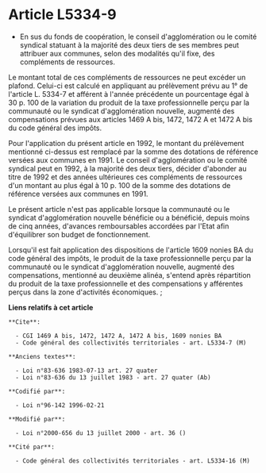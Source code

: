 # Article L5334-9

- En sus du fonds de coopération, le conseil d'agglomération ou le comité syndical statuant à la majorité des deux tiers de
ses membres peut attribuer aux communes, selon des modalités qu'il fixe, des compléments de ressources.

Le montant total de ces compléments de ressources ne peut excéder un plafond. Celui-ci est calculé en appliquant au
prélèvement prévu au 1° de l'article L. 5334-7 et afférent à l'année précédente un pourcentage égal à 30 p. 100 de la
variation du produit de la taxe professionnelle perçu par la communauté ou le syndicat d'agglomération nouvelle, augmenté des
compensations prévues aux articles 1469 A bis, 1472, 1472 A et 1472 A bis du code général des impôts.

Pour l'application du présent article en 1992, le montant du prélèvement mentionné ci-dessus est remplacé par la somme des
dotations de référence versées aux communes en 1991. Le conseil d'agglomération ou le comité syndical peut en 1992, à la
majorité des deux tiers, décider d'abonder au titre de 1992 et des années ultérieures ces compléments de ressources d'un
montant au plus égal à 10 p. 100 de la somme des dotations de référence versées aux communes en 1991.

Le présent article n'est pas applicable lorsque la communauté ou le syndicat d'agglomération nouvelle bénéficie ou a
bénéficié, depuis moins de cinq années, d'avances remboursables accordées par l'Etat afin d'équilibrer son budget de
fonctionnement.

Lorsqu'il est fait application des dispositions de l'article 1609 nonies BA du code général des impôts, le produit de la taxe
professionnelle perçu par la communauté ou le syndicat d'agglomération nouvelle, augmenté des compensations, mentionné au
deuxième alinéa, s'entend après répartition du produit de la taxe professionnelle et des compensations y afférentes perçus
dans la zone d'activités économiques. ;

**Liens relatifs à cet article**

	**Cite**:

	  - CGI 1469 A bis, 1472, 1472 A, 1472 A bis, 1609 nonies BA
	  - Code général des collectivités territoriales - art. L5334-7 (M)

	**Anciens textes**:

	  - Loi n°83-636 1983-07-13 art. 27 quater
	  - Loi n°83-636 du 13 juillet 1983 - art. 27 quater (Ab)

	**Codifié par**:

	  - Loi n°96-142 1996-02-21

	**Modifié par**:

	  - Loi n°2000-656 du 13 juillet 2000 - art. 36 ()

	**Cité par**:

	  - Code général des collectivités territoriales - art. L5334-16 (M)
